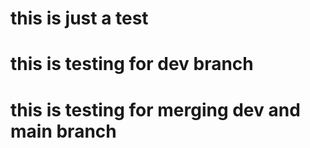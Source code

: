# this is just a test

# this is testing for dev branch

# this is testing for merging dev and main branch 